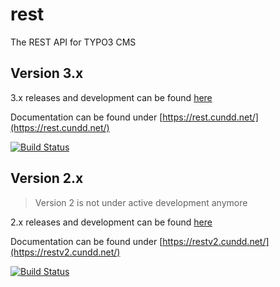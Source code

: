 rest
====

The REST API for TYPO3 CMS


Version 3.x
-----------

3.x releases and development can be found [here](https://github.com/cundd/rest/tree/v3)

Documentation can be found under [https://rest.cundd.net/](https://rest.cundd.net/)

[![Build Status](https://travis-ci.org/cundd/rest.svg?branch=v3)](https://travis-ci.org/cundd/rest)


Version 2.x
-----------

> Version 2 is not under active development anymore

2.x releases and development can be found [here](https://github.com/cundd/rest/tree/v2)

Documentation can be found under [https://restv2.cundd.net/](https://restv2.cundd.net/)

[![Build Status](https://travis-ci.org/cundd/rest.svg?branch=v2)](https://travis-ci.org/cundd/rest)
